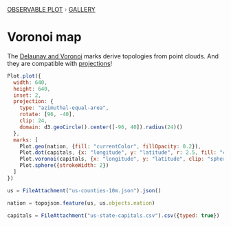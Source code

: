 <div style="color: grey; font: 13px/25.5px var(--sans-serif); text-transform: uppercase;"><h1 style="display: none;">Plot: Voronoi map</h1><a href="/plot">Observable Plot</a> › <a href="/@observablehq/plot-gallery">Gallery</a></div>

# Voronoi map

The [Delaunay and Voronoi](https://observablehq.com/plot/marks/delaunay) marks derive topologies from point clouds. And they are compatible with [projections](https://observablehq.com/plot/features/projections)!

```js echo
Plot.plot({
  width: 640,
  height: 640,
  inset: 2,
  projection: {
    type: "azimuthal-equal-area",
    rotate: [96, -40],
    clip: 24,
    domain: d3.geoCircle().center([-96, 40]).radius(24)()
  },
  marks: [
    Plot.geo(nation, {fill: "currentColor", fillOpacity: 0.2}),
    Plot.dot(capitals, {x: "longitude", y: "latitude", r: 2.5, fill: "currentColor"}),
    Plot.voronoi(capitals, {x: "longitude", y: "latitude", clip: "sphere", title: "state", pointerEvents: "all"}),
    Plot.sphere({strokeWidth: 2})
  ]
})
```

```js echo
us = FileAttachment("us-counties-10m.json").json()
```

```js echo
nation = topojson.feature(us, us.objects.nation)
```

```js echo
capitals = FileAttachment("us-state-capitals.csv").csv({typed: true})
```
